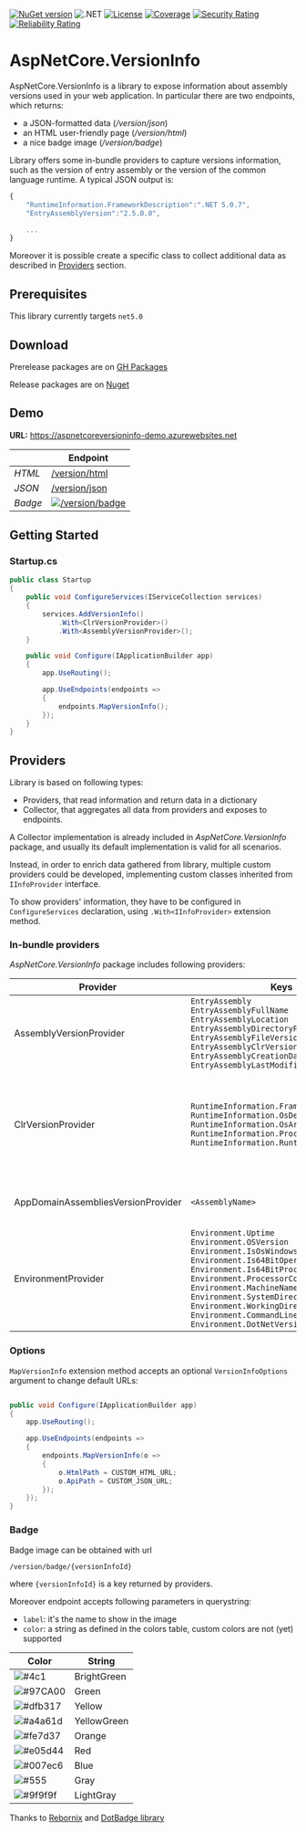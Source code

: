 [![NuGet version](https://img.shields.io/nuget/v/AspNetCore.VersionInfo?color=yellowgreen)](http://www.nuget.org/packages/AspNetCore.VersionInfo) ![.NET](https://github.com/salem84/AspNetCore.VersionInfo/workflows/.NET/badge.svg) [![License](https://img.shields.io/badge/License-Apache%202.0-red.svg)](https://github.com/salem84/AspNetCore.VersionInfo/blob/master/LICENSE) [![Coverage](https://sonarcloud.io/api/project_badges/measure?project=salem84_AspNetCore.VersionInfo&metric=coverage)](https://sonarcloud.io/dashboard?id=salem84_AspNetCore.VersionInfo)
[![Security Rating](https://sonarcloud.io/api/project_badges/measure?project=salem84_AspNetCore.VersionInfo&metric=security_rating)](https://sonarcloud.io/dashboard?id=salem84_AspNetCore.VersionInfo)
[![Reliability Rating](https://sonarcloud.io/api/project_badges/measure?project=salem84_AspNetCore.VersionInfo&metric=reliability_rating)](https://sonarcloud.io/dashboard?id=salem84_AspNetCore.VersionInfo)

# AspNetCore.VersionInfo

AspNetCore.VersionInfo is a library to expose information about assembly versions used in your web application. 
In particular there are two endpoints, which returns:
* a JSON-formatted data (_/version/json_)
* an HTML user-friendly page (_/version/html_)
* a nice badge image (_/version/badge_)

Library offers some in-bundle providers to capture versions information, such as the version of entry assembly or the version of the common language runtime. A typical JSON output is: 

```js
{
    "RuntimeInformation.FrameworkDescription":".NET 5.0.7",
    "EntryAssemblyVersion":"2.5.0.0",

    ...
}
```

Moreover it is possible create a specific class to collect additional data as described in [Providers](#providers) section.

## Prerequisites
This library currently targets `net5.0`

## Download

Prerelease packages are on [GH Packages](https://github.com/salem84?tab=packages&repo_name=AspNetCore.VersionInfo)

Release packages are on [Nuget](http://www.nuget.org/packages/AspNetCore.VersionInfo)

## Demo

**URL:** https://aspnetcoreversioninfo-demo.azurewebsites.net

|   |  Endpoint |
| - | - |
| *HTML*   |   [/version/html](https://aspnetcoreversioninfo-demo.azurewebsites.net/version/html)               |
| *JSON*  |   [/version/json](https://aspnetcoreversioninfo-demo.azurewebsites.net/version/json)    |
| *Badge* |   [![/version/badge](https://aspnetcoreversioninfo-demo.azurewebsites.net/version/badge/EntryAssemblyVersion?color=BrightGreen&label=version)](https://aspnetcoreversioninfo-demo.azurewebsites.net/version/badge/EntryAssemblyVersion?color=BrightGreen&label=version) |

## Getting Started

### Startup.cs
```csharp
public class Startup
{
    public void ConfigureServices(IServiceCollection services)
    {
        services.AddVersionInfo()
            .With<ClrVersionProvider>()
            .With<AssemblyVersionProvider>();
    }

    public void Configure(IApplicationBuilder app)
    {
        app.UseRouting();

        app.UseEndpoints(endpoints =>
        {
            endpoints.MapVersionInfo();
        });
    }
}
```

## Providers
Library is based on following types:
* Providers, that read information and return data in a dictionary
* Collector, that aggregates all data from providers and exposes to endpoints.

A Collector implementation is already included in _AspNetCore.VersionInfo_ package, and usually its default implementation is valid for all scenarios. 

Instead, in order to enrich data gathered from library, multiple custom providers could be developed, implementing custom classes inherited from `IInfoProvider` interface.

To show providers' information, they have to be configured in `ConfigureServices` declaration, using `.With<IInfoProvider>` extension method.

### In-bundle providers
_AspNetCore.VersionInfo_ package includes following providers:

| Provider | Keys | Description |
| - | - | - |
| AssemblyVersionProvider  | `EntryAssembly` <br/> `EntryAssemblyFullName` <br/> `EntryAssemblyLocation` <br/> `EntryAssemblyDirectoryPath` <br/> `EntryAssemblyFileVersion` <br/> `EntryAssemblyClrVersion` <br/> `EntryAssemblyCreationDate` <br/> `EntryAssemblyLastModifiedDate` | Version and main properties of entry assembly |
| ClrVersionProvider  | `RuntimeInformation.FrameworkDescription` <br/> `RuntimeInformation.OsDescription` <br/> `RuntimeInformation.OsArchitecture` <br/> `RuntimeInformation.ProcessArchitecture` <br/> `RuntimeInformation.RuntimeIdentifier` | Version of the common language runtime and .NET installation on which the app is running |
| AppDomainAssembliesVersionProvider  | `<AssemblyName>` | Version of assemblies loaded in App Domain |
| EnvironmentProvider  | `Environment.Uptime` <br/> `Environment.OSVersion` <br/> `Environment.IsOsWindows` <br/> `Environment.Is64BitOperatingSystem` <br/> `Environment.Is64BitProcess` <br/> `Environment.ProcessorCount` <br/> `Environment.MachineName` <br/> `Environment.SystemDirectory` <br/> `Environment.WorkingDirectory` <br/> `Environment.CommandLine` <br/> `Environment.DotNetVersion` | Environment properties |


### Options

`MapVersionInfo` extension method accepts an optional `VersionInfoOptions` argument to change default URLs:

```csharp

public void Configure(IApplicationBuilder app)
{
    app.UseRouting();

    app.UseEndpoints(endpoints =>
    {
        endpoints.MapVersionInfo(o =>
        {
            o.HtmlPath = CUSTOM_HTML_URL;
            o.ApiPath = CUSTOM_JSON_URL;
        });
    });
}

```


### Badge

Badge image can be obtained with url

`/version/badge/{versionInfoId}`

where `{versionInfoId}` is a key returned by providers.

Moreover endpoint accepts following parameters in querystring:
* `label`: it's the name to show in the image
* `color`: a string as defined in the colors table, custom colors are not (yet) supported

| Color | String | 
| -     | -      |
| ![#4c1](https://via.placeholder.com/15/4c1/000000?text=+)| BrightGreen |
| ![#97CA00](https://via.placeholder.com/15/97CA00/000000?text=+) | Green |
| ![#dfb317](https://via.placeholder.com/15/dfb317/000000?text=+) | Yellow |
| ![#a4a61d](https://via.placeholder.com/15/a4a61d/000000?text=+) | YellowGreen |
| ![#fe7d37](https://via.placeholder.com/15/fe7d37/000000?text=+) | Orange |
| ![#e05d44](https://via.placeholder.com/15/e05d44/000000?text=+) | Red |
| ![#007ec6](https://via.placeholder.com/15/007ec6/000000?text=+) | Blue |
| ![#555](https://via.placeholder.com/15/555/000000?text=+) | Gray |
| ![#9f9f9f](https://via.placeholder.com/15/9f9f9f/000000?text=+) | LightGray |

Thanks to [Rebornix](https://github.com/rebornix) and [DotBadge library](https://github.com/rebornix/DotBadge)

